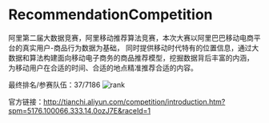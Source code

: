 # RecommendationCompetition
阿里第二届大数据竞赛，阿里移动推荐算法竞赛，本次大赛以阿里巴巴移动电商平台的真实用户-商品行为数据为基础，
同时提供移动时代特有的位置信息，通过大数据和算法构建面向移动电子商务的商品推荐模型，挖掘数据背后丰富的内涵，
为移动用户在合适的时间、合适的地点精准推荐合适的内容。

最终排名/参赛队伍：37/7186
![rank](http://yun.baidu.com/s/1i3m1Hwp)

官方链接：http://tianchi.aliyun.com/competition/introduction.htm?spm=5176.100066.333.14.0ozJ7E&raceId=1


